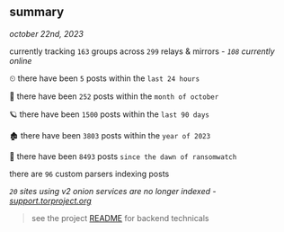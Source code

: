 
## summary
_october 22nd, 2023_

currently tracking `163` groups across `299` relays & mirrors - _`108` currently online_

⏲ there have been `5` posts within the `last 24 hours`

🦈 there have been `252` posts within the `month of october`

🪐 there have been `1500` posts within the `last 90 days`

🏚 there have been `3803` posts within the `year of 2023`

🦕 there have been `8493` posts `since the dawn of ransomwatch`

there are `96` custom parsers indexing posts

_`20` sites using v2 onion services are no longer indexed - [support.torproject.org](https://support.torproject.org/onionservices/v2-deprecation/)_

> see the project [README](https://github.com/joshhighet/ransomwatch#ransomwatch--) for backend technicals

